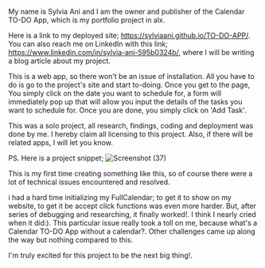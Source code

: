 My name is Sylvia Ani and I am the owner and publisher of the Calendar TO-DO App, which is my portfolio project in alx.

Here is a link to my deployed site; https://sylviaani.github.io/TO-DO-APP/. You can also reach me on LinkedIn with this link; https://www.linkedin.com/in/sylvia-ani-595b0324b/, where I will be writing a blog article about my project.

This is a web app, so there won't be an issue of installation. All you have to do is go to the project's site and start to-doing.
Once you get to the page, You simply click on the date you want to schedule for, a form will immediately pop up that will allow you input the details of the tasks you want to schedule for. Once you are done, you simply click on 'Add Task'.

This was a solo project, all research, findings, coding and deployment was done by me. I hereby claim all licensing to this project.
Also, if there will be related apps, I will let you know.

PS. Here is a project snippet;
![Screenshot (37)](https://github.com/Sylviaani/TO-DO-APP/assets/128837291/135980c2-1483-40a4-98a5-4b626e8961a7)


This is my first time creating something like this, so of course there were a lot of technical issues encountered and resolved.

i had a hard time initializing my FullCalendar; to get it to show on my website, to get it be accept click functions was even more harder. But, after series of debugging and researching, it finally worked!. I think I nearly cried when it did:). This particular issue really took a toll on me, because what's a Calendar TO-DO App without a calendar?. Other challenges came up along the way but nothing compared to this.

I'm truly excited for this project to be the next big thing!.
